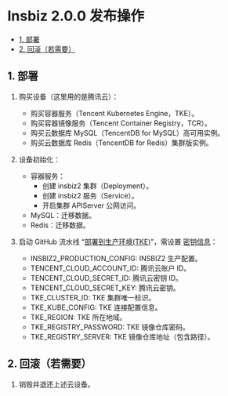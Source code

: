 # Insbiz 2.0.0 发布操作<!-- omit in toc -->

- [1. 部署](#1-部署)
- [2. 回滚（若需要）](#2-回滚若需要)

## 1. 部署

1. 购买设备（这里用的是腾讯云）：

   - 购买容器服务（Tencent Kubernetes Engine，TKE）。
   - 购买容器镜像服务（Tencent Container Registry，TCR）。
   - 购买云数据库 MySQL（TencentDB for MySQL）高可用实例。
   - 购买云数据库 Redis（TencentDB for Redis）集群版实例。

2. 设备初始化：

   - 容器服务：
     - 创建 insbiz2 集群（Deployment）。
     - 创建 insbiz2 服务（Service）。
     - 开启集群 APIServer 公网访问。
   - MySQL：迁移数据。
   - Redis：迁移数据。

3. 启动 GitHub 流水线 “[部署到生产环境(TKE)](https://github.com/fooins/insbiz2/actions/workflows/deploy-to-prod-tke.yaml)”，需设置 [密钥信息](https://github.com/organizations/fooins/settings/secrets/actions)：

   - INSBIZ2_PRODUCTION_CONFIG: INSBIZ2 生产配置。
   - TENCENT_CLOUD_ACCOUNT_ID: 腾讯云账户 ID。
   - TENCENT_CLOUD_SECRET_ID: 腾讯云密钥 ID。
   - TENCENT_CLOUD_SECRET_KEY: 腾讯云密钥。
   - TKE_CLUSTER_ID: TKE 集群唯一标识。
   - TKE_KUBE_CONFIG: TKE 连接配置信息。
   - TKE_REGION: TKE 所在地域。
   - TKE_REGISTRY_PASSWORD: TKE 镜像仓库密码。
   - TKE_REGISTRY_SERVER: TKE 镜像仓库地址（包含路径）。

## 2. 回滚（若需要）

1. 销毁并退还上述云设备。

